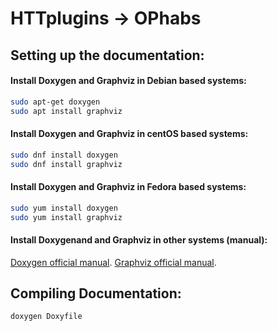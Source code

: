 #  HTTplugins -> OPhabs
## Setting up the documentation:
#### Install Doxygen and Graphviz in Debian based systems:
```sh
sudo apt-get doxygen
sudo apt install graphviz
```

#### Install Doxygen and Graphviz in centOS based systems:
```sh
sudo dnf install doxygen
sudo dnf install graphviz
```
#### Install Doxygen and Graphviz in Fedora based systems:
```sh
sudo yum install doxygen
sudo yum install graphviz
```

#### Install Doxygenand and Graphviz in other systems (manual):
[Doxygen official manual](https://www.doxygen.nl/manual/install.html).
[Graphviz official manual](https://graphviz.org/download/).

## Compiling Documentation:
```sh
doxygen Doxyfile
```